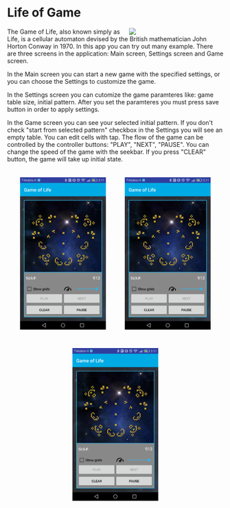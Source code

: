 Life of Game
====
<p><img src="https://github.com/bodaiboka/test/blob/master/SVID_20170205_195943.gif" width="200" hspace="20" align="right">
The Game of Life, also known simply as Life, is a cellular automaton devised by the British mathematician John Horton Conway in 1970. In this app you can try out many example. 
There are three screens in the application: Main screen, Settings screen and Game screen.
</p>
 <p >In the Main screen you can start a new game with the specified settings, or you can choose the Settings to customize the game. </p>
<p >In the Settings screen you can cutomize the game paramteres like: game table size, initial pattern. After you set the paramteres you must press save button in order to apply settings.</p>
<p >In the Game screen you can see your selected initial pattern. If you don't check "start from selected pattern" checkbox in the Settings you will see an empty table. You can edit cells with tap. The flow of the game can be controlled by the controller buttons: "PLAY", "NEXT", "PAUSE". You can change the speed of the game with the seekbar. If you press "CLEAR" button, the game will take up initial state.  </p>
<p/>
<div align="center" >
    <img src="https://github.com/bodaiboka/test/blob/master/image.png" width="200" hspace="20" vspace="20"/>
    <img src="https://github.com/bodaiboka/test/blob/master/image.png" width="200" hspace="20" vspace="20"/>
    <img src="https://github.com/bodaiboka/test/blob/master/image.png" width="200" hspace="20" vspace="20"/>
</div>
<p/>

